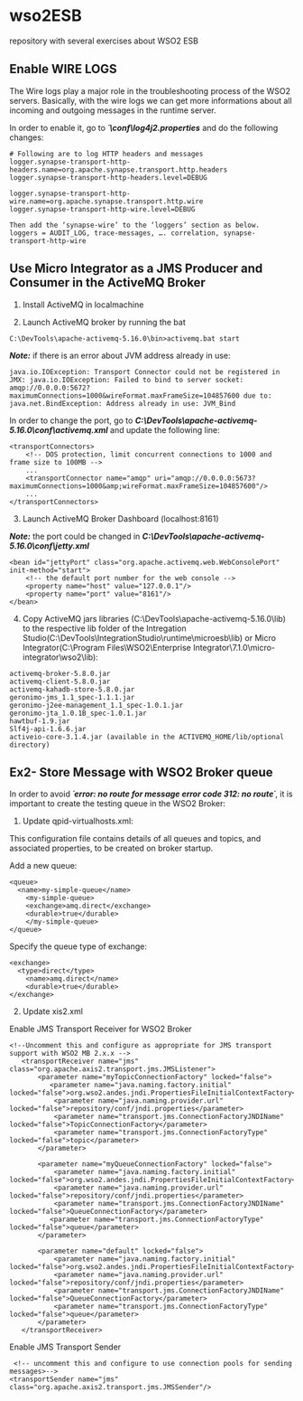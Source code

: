 # wso2ESB
repository with several exercises about WSO2 ESB


## Enable WIRE LOGS 

The Wire logs play a major role in the troubleshooting process of the WSO2 servers.
Basically, with the wire logs we can get more informations about all incoming and outgoing messages in the runtime server.

In order to enable it, go to ***´\conf\log4j2.properties*** and do the following changes:

```
# Following are to log HTTP headers and messages
logger.synapse-transport-http-headers.name=org.apache.synapse.transport.http.headers
logger.synapse-transport-http-headers.level=DEBUG

logger.synapse-transport-http-wire.name=org.apache.synapse.transport.http.wire
logger.synapse-transport-http-wire.level=DEBUG

Then add the ‘synapse-wire’ to the ‘loggers’ section as below.
loggers = AUDIT_LOG, trace-messages, …. correlation, synapse-transport-http-wire
```


## Use Micro Integrator as a JMS Producer and Consumer in the ActiveMQ Broker

1. Install ActiveMQ in localmachine

2. Launch ActiveMQ broker by running the bat
```
C:\DevTools\apache-activemq-5.16.0\bin>activemq.bat start
```

***Note:*** if there is an error about JVM address already in use:
```
java.io.IOException: Transport Connector could not be registered in JMX: java.io.IOException: Failed to bind to server socket: amqp://0.0.0.0:5672?maximumConnections=1000&wireFormat.maxFrameSize=104857600 due to: java.net.BindException: Address already in use: JVM_Bind
```

In order to change the port, go to ***C:\DevTools\apache-activemq-5.16.0\conf\activemq.xml*** and update the following line:
```
<transportConnectors>
    <!-- DOS protection, limit concurrent connections to 1000 and frame size to 100MB -->
    ...
    <transportConnector name="amqp" uri="amqp://0.0.0.0:5673?maximumConnections=1000&amp;wireFormat.maxFrameSize=104857600"/>
    ...
</transportConnectors>
```

3. Launch ActiveMQ Broker Dashboard (localhost:8161)

***Note:*** the port could be changed in ***C:\DevTools\apache-activemq-5.16.0\conf\jetty.xml***
```
<bean id="jettyPort" class="org.apache.activemq.web.WebConsolePort" init-method="start">
    <!-- the default port number for the web console -->
    <property name="host" value="127.0.0.1"/>
    <property name="port" value="8161"/>
</bean>
```

4. Copy ActiveMQ jars libraries (C:\DevTools\apache-activemq-5.16.0\lib) to the respective lib folder of the Intregation Studio(C:\DevTools\IntegrationStudio\runtime\microesb\lib) or Micro Integrator(C:\Program Files\WSO2\Enterprise Integrator\7.1.0\micro-integrator\wso2\lib):
```
activemq-broker-5.8.0.jar
activemq-client-5.8.0.jar
activemq-kahadb-store-5.8.0.jar
geronimo-jms_1.1_spec-1.1.1.jar
geronimo-j2ee-management_1.1_spec-1.0.1.jar
geronimo-jta_1.0.1B_spec-1.0.1.jar
hawtbuf-1.9.jar
Slf4j-api-1.6.6.jar
activeio-core-3.1.4.jar (available in the ACTIVEMQ_HOME/lib/optional directory)
 ```


## Ex2- Store Message with WSO2 Broker queue

In order to avoid ***´error: no route for message error code 312: no route´***, it is important to create the testing queue in the WSO2 Broker: 

1. Update qpid-virtualhosts.xml:

This configuration file contains details of all queues and topics, and associated properties, to be created on broker startup. 

Add a new queue:
```
<queue>
  <name>my-simple-queue</name>
	<my-simple-queue>
	<exchange>amq.direct</exchange>
	<durable>true</durable>
	</my-simple-queue>
</queue>
```

Specify the queue type of exchange:
```
<exchange>
  <type>direct</type>
	<name>amq.direct</name>
	<durable>true</durable>
</exchange>
```
2. Update xis2.xml

Enable JMS Transport Receiver for WSO2 Broker
```
<!--Uncomment this and configure as appropriate for JMS transport support with WSO2 MB 2.x.x -->
   <transportReceiver name="jms" class="org.apache.axis2.transport.jms.JMSListener">
       <parameter name="myTopicConnectionFactory" locked="false">
          <parameter name="java.naming.factory.initial" locked="false">org.wso2.andes.jndi.PropertiesFileInitialContextFactory</parameter>
           <parameter name="java.naming.provider.url" locked="false">repository/conf/jndi.properties</parameter>
           <parameter name="transport.jms.ConnectionFactoryJNDIName" locked="false">TopicConnectionFactory</parameter>
           <parameter name="transport.jms.ConnectionFactoryType" locked="false">topic</parameter>
       </parameter>
  
       <parameter name="myQueueConnectionFactory" locked="false">
           <parameter name="java.naming.factory.initial" locked="false">org.wso2.andes.jndi.PropertiesFileInitialContextFactory</parameter>
           <parameter name="java.naming.provider.url" locked="false">repository/conf/jndi.properties</parameter>
           <parameter name="transport.jms.ConnectionFactoryJNDIName" locked="false">QueueConnectionFactory</parameter>
          <parameter name="transport.jms.ConnectionFactoryType" locked="false">queue</parameter>
       </parameter>
  
       <parameter name="default" locked="false">
           <parameter name="java.naming.factory.initial" locked="false">org.wso2.andes.jndi.PropertiesFileInitialContextFactory</parameter>
           <parameter name="java.naming.provider.url" locked="false">repository/conf/jndi.properties</parameter>
           <parameter name="transport.jms.ConnectionFactoryJNDIName" locked="false">QueueConnectionFactory</parameter>
           <parameter name="transport.jms.ConnectionFactoryType" locked="false">queue</parameter>
       </parameter>
   </transportReceiver>
```

Enable JMS Transport Sender

```
 <!-- uncomment this and configure to use connection pools for sending messages>-->
<transportSender name="jms" class="org.apache.axis2.transport.jms.JMSSender"/>
```
